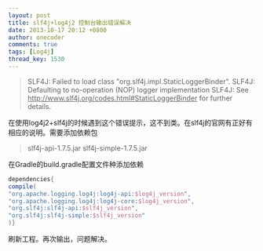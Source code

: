 ```yaml
---
layout: post
title: slf4j+log4j2 控制台输出错误解决
date: 2013-10-17 20:12 +0800
author: onecoder
comments: true
tags: [Log4j]
thread_key: 1530
---
```

<blockquote>
	<p>
		SLF4J: Failed to load class "org.slf4j.impl.StaticLoggerBinder".
		SLF4J: Defaulting to no-operation (NOP) logger implementation
		SLF4J: See <u>http://www.slf4j.org/codes.html#StaticLoggerBinder</u> for further details.</p>
</blockquote>

在使用log4j2+slf4j的时候遇到这个错误提示，这不到类。在slf4j的官网有正好有相应的说明。需要添加依赖包
<blockquote>
	<p>
		slf4j-api-1.7.5.jar
		slf4j-simple-1.7.5.jar
</blockquote>

在Gradle的build.gradle配置文件种添加依赖

```groovy
dependencies{
compile(
"org.apache.logging.log4j:log4j-api:$log4j_version",
"org.apache.logging.log4j:log4j-core:$log4j_version",
"org.slf4j:slf4j-api:$slf4j_version",
"org.slf4j:slf4j-simple:$slf4j_version"
)}
```

刷新工程。再次输出，问题解决。</span></p>


